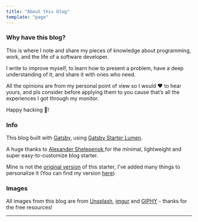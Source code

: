 ```yaml
---
title: "About this blog"
template: "page"
---
```


### Why have this blog?

This is where I note and share my pieces of knowledge about programming, work, and the life of a software developer.

I write to improve myself, to learn how to present a problem, have a deep understanding of it, and share it with ones who need.

All the opinions are from my personal point of view so I would ❤️ to hear yours, and pls consider before applying them to you cause that’s all the experiences I got through my monitor.

Happy hacking 🤘!

### Info

This blog built with [Gatsby](https://www.gatsbyjs.org/), using [Gatsby Starter Lumen](https://github.com/alxshelepenok/gatsby-starter-lumen).

A huge thanks to [Alexander Shelepenok
](https://github.com/alxshelepenok) for the minimal, lightweight and super easy-to-customize blog starter.


Mine is not the [original version](https://lumen.netlify.com) of this starter, I've added many things to personalize it (You can find my version [here](https://github.com/hta218/leo-blog))

### Images

All images from this blog are from [Unsplash](https://unsplash.com/), [imgur](https://imgur.com) and [GIPHY](https://giphy.com/) - thanks for the free resources!

---